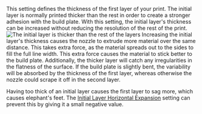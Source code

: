This setting defines the thickness of the first layer of your print. The initial layer is normally printed thicker than the rest in order to create a stronger adhesion with the build plate. With this setting, the initial layer's thickness can be increased without reducing the resolution of the rest of the print.
![The initial layer is thicker than the rest of the layers](layer_height_0.png)
Increasing the initial layer's thickness causes the nozzle to extrude more material over the same distance. This takes extra force, as the material spreads out to the sides to fill the full line width. This extra force causes the material to stick better to the build plate. Additionally, the thicker layer will catch any irregularities in the flatness of the surface. If the build plate is slightly bent, the variability will be absorbed by the thickness of the first layer, whereas otherwise the nozzle could scrape it off in the second layer.

Having too thick of an initial layer causes the first layer to sag more, which causes elephant's feet. The [Initial Layer Horizontal Expansion](xy_offset_layer_0) setting can prevent this by giving it a small negative value.
